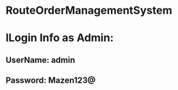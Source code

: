 # RouteOrderManagementSystem
<H1>lLogin Info as Admin:</H1>
<H2>UserName: admin</H2>
<H2>Password: Mazen123@</H2>

